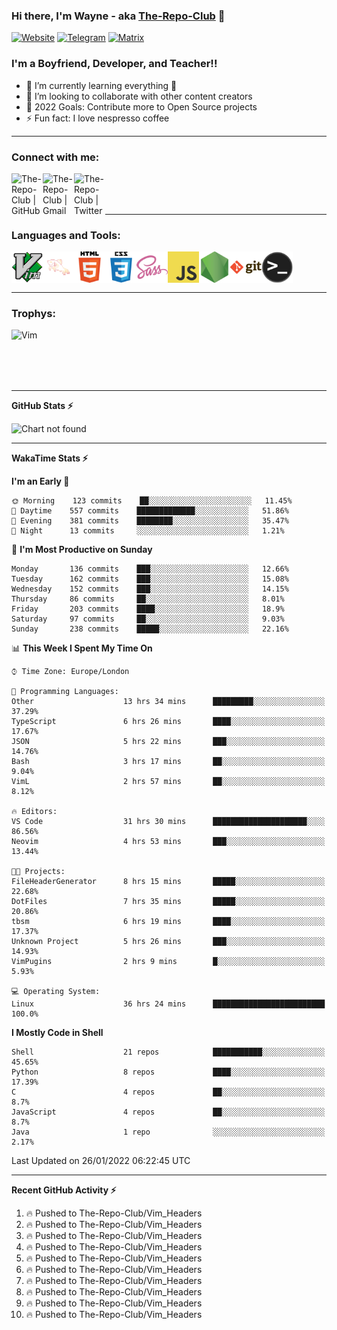 ### Hi there, I'm Wayne - aka [The-Repo-Club][website] 👋

[![Website](https://img.shields.io/badge/Find%20on-Github-orange.svg?colorA=44475a&colorB=bd93f9&logo=github&style=flat-square)][website]
[![Telegram](https://img.shields.io/badge/Chat%20on-Telegram-orange.svg?colorA=44475a&colorB=bd93f9&logo=telegram&style=flat-square)][telegram]
[![Matrix](https://img.shields.io/badge/Chat%20on-Matrix-orange.svg?colorA=44475a&colorB=bd93f9&logo=matrix&style=flat-square)][matrix]

### I'm a Boyfriend, Developer, and Teacher!!

- 🌱 I’m currently learning everything 🤣
- 👯 I’m looking to collaborate with other content creators
- 🥅 2022 Goals: Contribute more to Open Source projects
- ⚡ Fun fact: I love nespresso coffee

---
### Connect with me:

[<img align="left" alt="The-Repo-Club | GitHub" width="50px" src="https://img.icons8.com/nolan/64/github.png" />][website]
[<img align="left" alt="The-Repo-Club | Gmail" width="50px" src="https://img.icons8.com/nolan/64/gmail.png" />][email]
[<img align="left" alt="The-Repo-Club | Twitter" width="50px" src="https://img.icons8.com/nolan/64/telegram-app.png" />][telegram]

[website]: https://github.com/The-Repo-Club/
[email]: mailto:wayne6324@gmail.com
[telegram]: https://t.me/TheRepoClub
[matrix]: https://matrix.to/#/@the-repo-club:kde.org

<br />
<br />
<br />

---
### Languages and Tools:

<img align="left" alt="Vim" width="50px" src="https://raw.githubusercontent.com/github/explore/80688e429a7d4ef2fca1e82350fe8e3517d3494d/topics/vim/vim.png" />
<img align="left" alt="Fish" width="50px" src="https://raw.githubusercontent.com/github/explore/80688e429a7d4ef2fca1e82350fe8e3517d3494d/topics/fish/fish.png" />
<img align="left" alt="HTML5" width="50px" src="https://raw.githubusercontent.com/github/explore/80688e429a7d4ef2fca1e82350fe8e3517d3494d/topics/html/html.png" />
<img align="left" alt="CSS3" width="50px" src="https://raw.githubusercontent.com/github/explore/80688e429a7d4ef2fca1e82350fe8e3517d3494d/topics/css/css.png" />
<img align="left" alt="Sass" width="50px" src="https://raw.githubusercontent.com/github/explore/80688e429a7d4ef2fca1e82350fe8e3517d3494d/topics/sass/sass.png" />
<img align="left" alt="JavaScript" width="50px" src="https://raw.githubusercontent.com/github/explore/80688e429a7d4ef2fca1e82350fe8e3517d3494d/topics/javascript/javascript.png" />
<img align="left" alt="Node.js" width="50px" src="https://raw.githubusercontent.com/github/explore/80688e429a7d4ef2fca1e82350fe8e3517d3494d/topics/nodejs/nodejs.png" />
<img align="left" alt="Git" width="50px" src="https://raw.githubusercontent.com/github/explore/80688e429a7d4ef2fca1e82350fe8e3517d3494d/topics/git/git.png" />
<img align="left" alt="Terminal" width="50px" src="https://raw.githubusercontent.com/github/explore/80688e429a7d4ef2fca1e82350fe8e3517d3494d/topics/terminal/terminal.png" />

<br />
<br />
<br />

---
### Trophys:

<img align="left" alt="Vim" width="1200px" src="https://github-profile-trophy.vercel.app/?username=The-Repo-Club&theme=dracula&margin-w=8&margin-h=8&column=8" />

---

<br />
<br />
<br />
<br />

---
**GitHub Stats ⚡**

![Chart not found](https://github-readme-stats.vercel.app/api?username=The-Repo-Club&theme=tokyonight&show_icons=true&count_private=true&hide_border=true&include_all_commits=true&custom_title=The-Repo-Club%27s+GitHub+Stats)


---
**WakaTime Stats ⚡**

<!--START_SECTION:waka-->
**I'm an Early 🐤** 

```text
🌞 Morning    123 commits    ██░░░░░░░░░░░░░░░░░░░░░░░   11.45% 
🌆 Daytime    557 commits    █████████████░░░░░░░░░░░░   51.86% 
🌃 Evening    381 commits    ████████░░░░░░░░░░░░░░░░░   35.47% 
🌙 Night      13 commits     ░░░░░░░░░░░░░░░░░░░░░░░░░   1.21%

```
📅 **I'm Most Productive on Sunday** 

```text
Monday       136 commits    ███░░░░░░░░░░░░░░░░░░░░░░   12.66% 
Tuesday      162 commits    ███░░░░░░░░░░░░░░░░░░░░░░   15.08% 
Wednesday    152 commits    ███░░░░░░░░░░░░░░░░░░░░░░   14.15% 
Thursday     86 commits     ██░░░░░░░░░░░░░░░░░░░░░░░   8.01% 
Friday       203 commits    ████░░░░░░░░░░░░░░░░░░░░░   18.9% 
Saturday     97 commits     ██░░░░░░░░░░░░░░░░░░░░░░░   9.03% 
Sunday       238 commits    █████░░░░░░░░░░░░░░░░░░░░   22.16%

```


📊 **This Week I Spent My Time On** 

```text
⌚︎ Time Zone: Europe/London

💬 Programming Languages: 
Other                    13 hrs 34 mins      █████████░░░░░░░░░░░░░░░░   37.29% 
TypeScript               6 hrs 26 mins       ████░░░░░░░░░░░░░░░░░░░░░   17.67% 
JSON                     5 hrs 22 mins       ███░░░░░░░░░░░░░░░░░░░░░░   14.76% 
Bash                     3 hrs 17 mins       ██░░░░░░░░░░░░░░░░░░░░░░░   9.04% 
VimL                     2 hrs 57 mins       ██░░░░░░░░░░░░░░░░░░░░░░░   8.12%

🔥 Editors: 
VS Code                  31 hrs 30 mins      █████████████████████░░░░   86.56% 
Neovim                   4 hrs 53 mins       ███░░░░░░░░░░░░░░░░░░░░░░   13.44%

🐱‍💻 Projects: 
FileHeaderGenerator      8 hrs 15 mins       █████░░░░░░░░░░░░░░░░░░░░   22.68% 
DotFiles                 7 hrs 35 mins       █████░░░░░░░░░░░░░░░░░░░░   20.86% 
tbsm                     6 hrs 19 mins       ████░░░░░░░░░░░░░░░░░░░░░   17.37% 
Unknown Project          5 hrs 26 mins       ███░░░░░░░░░░░░░░░░░░░░░░   14.93% 
VimPugins                2 hrs 9 mins        █░░░░░░░░░░░░░░░░░░░░░░░░   5.93%

💻 Operating System: 
Linux                    36 hrs 24 mins      █████████████████████████   100.0%

```

**I Mostly Code in Shell** 

```text
Shell                    21 repos            ███████████░░░░░░░░░░░░░░   45.65% 
Python                   8 repos             ████░░░░░░░░░░░░░░░░░░░░░   17.39% 
C                        4 repos             ██░░░░░░░░░░░░░░░░░░░░░░░   8.7% 
JavaScript               4 repos             ██░░░░░░░░░░░░░░░░░░░░░░░   8.7% 
Java                     1 repo              ░░░░░░░░░░░░░░░░░░░░░░░░░   2.17%

```



 Last Updated on 26/01/2022 06:22:45 UTC
<!--END_SECTION:waka-->

---

**Recent GitHub Activity :zap:**

<!--START_SECTION:activity-->
1. 🔥 Pushed to The-Repo-Club/Vim_Headers
2. 🔥 Pushed to The-Repo-Club/Vim_Headers
3. 🔥 Pushed to The-Repo-Club/Vim_Headers
4. 🔥 Pushed to The-Repo-Club/Vim_Headers
5. 🔥 Pushed to The-Repo-Club/Vim_Headers
6. 🔥 Pushed to The-Repo-Club/Vim_Headers
7. 🔥 Pushed to The-Repo-Club/Vim_Headers
8. 🔥 Pushed to The-Repo-Club/Vim_Headers
9. 🔥 Pushed to The-Repo-Club/Vim_Headers
10. 🔥 Pushed to The-Repo-Club/Vim_Headers
<!--END_SECTION:activity-->